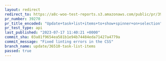 ```yaml
---
layout: redirect
redirect_to: https://a8c-woo-test-reports.s3.amazonaws.com/public/pr/39270/api/index.html
pr_number: 39270
pr_title_encoded: "Update+task+list+items+to+show+spinner+on+selection"
pr_test_type: api
last_published: "2023-07-17 11:40:21 +0000"
commit_sha: 03a81f9654ea581b1e94b74484eda71427a4779a
commit_message: "Fixed linting errors in the CSS"
branch_name: update/36510-task-list-items
passed: true
---
```

